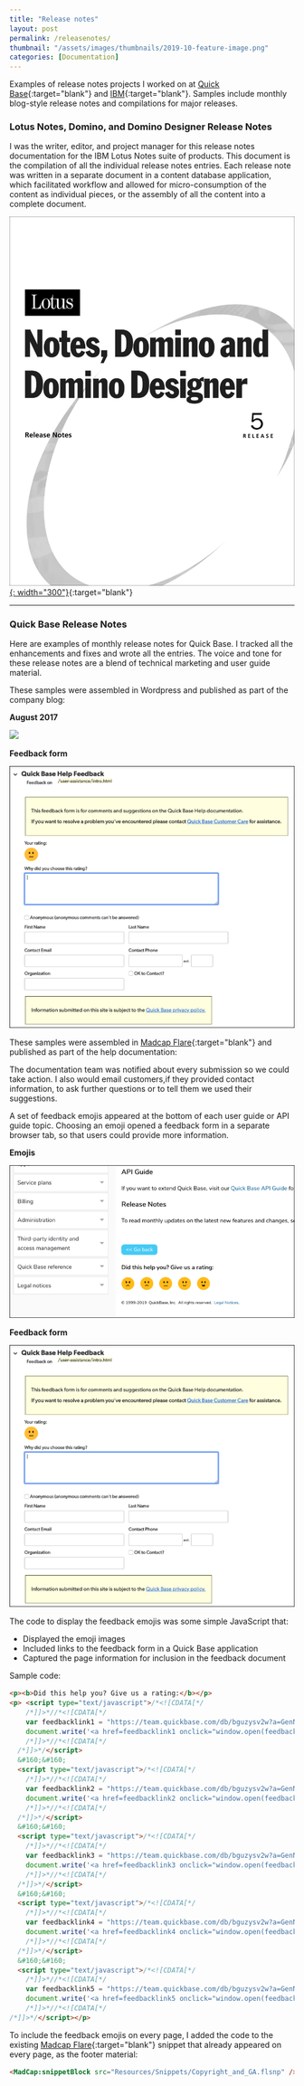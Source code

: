 ```yaml
---
title: "Release notes"
layout: post
permalink: /releasenotes/
thumbnail: "/assets/images/thumbnails/2019-10-feature-image.png"
categories: [Documentation]
---
```

Examples of release notes projects I worked on at [Quick Base](https://www.quickbase.com){:target="blank"} and [IBM](https://www.ibm.com){:target="blank"}. Samples include monthly blog-style release notes and compilations for major releases.

### Lotus Notes, Domino, and Domino Designer Release Notes
I was the writer, editor, and project manager for this release notes documentation for the IBM Lotus Notes suite of products. This document is the compilation of all the individual release notes entries. Each release note was written in a separate document in a content database application, which facilitated workflow and allowed for micro-consumption of the content as individual pieces, or the assembly of all the content into a complete document.

[![](/assets/images/R5-release-notes.png){: width="300"}](/assets/pdf/R5-release-notes.pdf){:target="blank"}

---

### Quick Base Release Notes
Here are examples of monthly release notes for Quick Base. I tracked all the enhancements and fixes and wrote all the entries. The voice and tone for these release notes are a blend of technical marketing and user guide material.

These samples were assembled in Wordpress and published as part of the company blog:
<div class="postrow">
  <div class="postcolumn">
  <p><b>August 2017</b></p>
  <a href="/assets/pdf/Quick-Base-August-2017-Release-Notes.pdf" target="blank"><img src="/assets/images/aug-17-rn.jpg.png"></a>
  </div>
  <div class="postcolumn">
  <p><b>Feedback form</b></p>
  <a href="/assets/images/feedbackform.png" target="blank"><img src="/assets/images/feedbackform.png"></a>
  </div>
</div>


These samples were assembled in [Madcap Flare](https://www.madcapsoftware.com/products/flare/){:target="blank"} and published as part of the help documentation:




The documentation team was notified about every submission so we could take action. I also would email customers,if they provided contact information, to ask further questions or to tell them we used their suggestions.

A set of feedback emojis appeared at the bottom of each user guide or API guide topic. Choosing an emoji opened a feedback form in a separate browser tab, so that users could provide more information.

<div class="postrow">
  <div class="postcolumn">
  <p><b>Emojis</b></p>
  <a href="/assets/images/feedbacklinks.png" target="blank"><img src="/assets/images/feedbacklinks.png"></a>
  </div>
  <div class="postcolumn">
  <p><b>Feedback form</b></p>
  <a href="/assets/images/feedbackform.png" target="blank"><img src="/assets/images/feedbackform.png"></a>
  </div>
</div>

The code to display the feedback emojis was some simple JavaScript that:
- Displayed the emoji images
- Included links to the feedback form in a Quick Base application
- Captured the page information for inclusion in the feedback document

Sample code:
```html
<p><b>Did this help you? Give us a rating:</b></p>
<p>	<script type="text/javascript">/*<![CDATA[*/
    /*]]>*//*<![CDATA[*/
    var feedbacklink1 = "https://team.quickbase.com/db/bguzysv2w?a=GenNewRecord&_fid_62=1&_fid_14=" + document.location.pathname;
    document.write('<a href=feedbacklink1 onclick="window.open(feedbacklink1); return false;" target="_blank"><img src="images/emo/1.png" height="36px" width="36px" title="Not at all" alt="1 not at all"></a>');
    /*]]>*//*<![CDATA[*/
  /*]]>*/</script>
  &#160;&#160;
  <script type="text/javascript">/*<![CDATA[*/
    /*]]>*//*<![CDATA[*/
    var feedbacklink2 = "https://team.quickbase.com/db/bguzysv2w?a=GenNewRecord&_fid_62=2&_fid_14=" + document.location.pathname;
    document.write('<a href=feedbacklink2 onclick="window.open(feedbacklink2); return false;" target="_blank"><img src="images/emo/2.png" height="36px" width="36px" title="Very little" alt="2 very little"></a>');
    /*]]>*//*<![CDATA[*/
  /*]]>*/</script>
  &#160;&#160;
  <script type="text/javascript">/*<![CDATA[*/
    /*]]>*//*<![CDATA[*/
    var feedbacklink3 = "https://team.quickbase.com/db/bguzysv2w?a=GenNewRecord&_fid_62=3&_fid_14=" + document.location.pathname;
    document.write('<a href=feedbacklink3 onclick="window.open(feedbacklink3); return false;" target="_blank"><img src="images/emo/3.png" height="36px" width="36px" title="Neutral" alt="3 neutral"></a>');
    /*]]>*//*<![CDATA[*/
  /*]]>*/</script>
  &#160;&#160;
  <script type="text/javascript">/*<![CDATA[*/
    /*]]>*//*<![CDATA[*/
    var feedbacklink4 = "https://team.quickbase.com/db/bguzysv2w?a=GenNewRecord&_fid_62=4&_fid_14=" + document.location.pathname;
    document.write('<a href=feedbacklink4 onclick="window.open(feedbacklink4); return false;" target="_blank"><img src="images/emo/4.png" height="36px" width="36px" title="Somewhat" alt="4 somewhat"></a>');
    /*]]>*//*<![CDATA[*/
  /*]]>*/</script>
  &#160;&#160;
  <script type="text/javascript">/*<![CDATA[*/
    /*]]>*//*<![CDATA[*/
    var feedbacklink5 = "https://team.quickbase.com/db/bguzysv2w?a=GenNewRecord&_fid_62=5&_fid_14=" + document.location.pathname;
    document.write('<a href=feedbacklink5 onclick="window.open(feedbacklink5); return false;" target="_blank"><img src="images/emo/5.png" height="36px" width="36px" title="Completely" alt="5 completely"></a>');
    /*]]>*//*<![CDATA[*/
/*]]>*/</script></p>
```

To include the feedback emojis on every page, I added the code to the existing [Madcap Flare](https://www.madcapsoftware.com/products/flare/){:target="blank"} snippet that already appeared on every page, as the footer material:
```html
<MadCap:snippetBlock src="Resources/Snippets/Copyright_and_GA.flsnp" />
```
